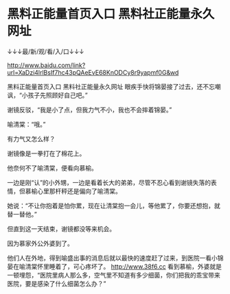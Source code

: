 # 黑料正能量首页入口 黑料社正能量永久网址

↓↓↓最/新/观/看/入/口↓↓↓

http://www.baidu.com/link?url=XaDzi4lrlBsIf7hc43pQAeEvE68KnODCy8r9yapmf0G&wd

黑料正能量首页入口 黑料社正能量永久网址
眼疾手快将锦晏接了过去，还不忘嘲讽，“小孩子先照顾好自己吧。”

谢镜反驳，“我是小了点，但我力气不小，我也不会摔着锦晏。”

喻清棠：“哦。”

有力气又怎么样？

谢镜像是一拳打在了棉花上。

他奈何不了喻清棠，便看向慕榆。

一边是刚“认”的小外甥，一边是看着长大的弟弟，尽管不忍心看到谢镜失落的表情，但慕榆心里那杆秤还是偏向了喻清棠。

她说：“不让你抱着是怕你累，现在让清棠抱一会儿，等他累了，你要还想抱，就替一替他。”

但直到这一天结束，谢镜都没等来机会。

因为慕家外公外婆到了。

他们人在外地，得到喻盛出事的消息后就以最快的速度赶了过来，到医院一看小锦晏在喻清棠怀里睡着了，可心疼坏了。
http://www.38f6.cc
看到慕榆，外婆就是一顿埋怨，“医院里病人那么多，空气里不知道有多少细菌，你们把我的乖宝带来医院，要是感染了什么细菌怎么办？”
